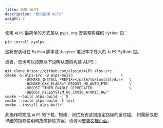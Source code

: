 ```yaml
---
title: 获取 ALPS
description: "如何使用 ALPS"
weight: 2
---
```


使用 `ALPS` 最简单的方式是从 `pypi.org` 安装预构建的 `Python` 包：

```
pip install pyalps
```


这将安装可在 `Python` 脚本或 `Jupyter` 笔记本中导入的 `ALPS` Python 包。

或者，您也可以按照以下说明从源码构建 ALPS：

```
git clone https://github.com/alpsim/ALPS alps-src
cmake -S alps-src -B alps-build                      \
         -DCMAKE_INSTALL_PREFIX=</path/to/install/dir>   \
         -DCMAKE_CXX_FLAGS="-DBOOST_NO_AUTO_PTR          \
         -DBOOST_TIMER_ENABLE_DEPRECATED                 \
         -DBOOST_FILESYSTEM_NO_CXX20_ATOMIC_REF"
cmake --build alps-build -j 8
cmake --build alps-build -t test
cmake --install alps-build
```


此操作将完成 `ALPS` 的下载、构建、测试及安装到指定路径的全过程。 如需获取更详细的指导说明和故障排除方案，请访问[安装文档页面](/documentation/install)。
